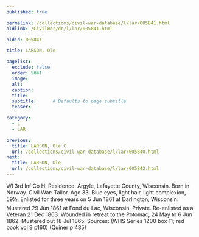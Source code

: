 ```yaml
---
published: true

permalink: /collections/civil-war-database/l/lar/005841.html
oldlink: /CivilWar/db/l/lar/005841.html

oldid: 005841

title: LARSON, Ole

pagelist:
  exclude: false
  order: 5841
  image: 
  alt:
  caption:
  title:
  subtitle:      # Defaults to page subtitle
  teaser:

category: 
  - L 
  - LAR

previous:
  title: LARSON, Ole C.
  url: /collections/civil-war-database/l/lar/005840.html  
next:
  title: LARSON, Ole
  url: /collections/civil-war-database/l/lar/005842.html   
---
```

WI 3rd Inf Co H. Residence: Argyle, Lafayette County, Wisconsin. Born in Norway. Civil War: Tailor. Age 33. Blue eyes, light hair, light complexion, 5&#146;9&frac12;&#148;. Enlisted for three years on 5 Jun 1861 at Darlington, Wisconsin. Mustered 29 Jun 1861 at Fond du Lac, Wisconsin. Private. Re-enlisted as a Veteran 21 Dec 1863. Wounded in retreat to the Potomac, 24 May to 6 Jun 1862. Mustered out 18 Jul 1865. Sources: (WHS Series 1200 box 11; red book vol 9 p160) (Quiner p 485)